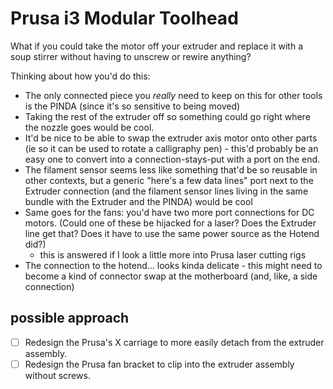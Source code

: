 # Prusa i3 Modular Toolhead

What if you could take the motor off your extruder and replace it with a soup stirrer without having to unscrew or rewire anything?

Thinking about how you'd do this:

- The only connected piece you *really* need to keep on this for other tools is the PINDA (since it's so sensitive to being moved)
- Taking the rest of the extruder off so something could go right where the nozzle goes would be cool.
- It'd be nice to be able to swap the extruder axis motor onto other parts (ie so it can be used to rotate a calligraphy pen) - this'd probably be an easy one to convert into a connection-stays-put with a port on the end.
- The filament sensor seems less like something that'd be so reusable in other contexts, but a generic "here's a few data lines" port next to the Extruder connection (and the filament sensor lines living in the same bundle with the Extruder and the PINDA) would be cool
- Same goes for the fans: you'd have two more port connections for DC motors. (Could one of these be hijacked for a laser? Does the Extruder line get that? Does it have to use the same power source as the Hotend did?)
  - this is answered if I look a little more into Prusa laser cutting rigs
- The connection to the hotend... looks kinda delicate - this might need to become a kind of connector swap at the motherboard (and, like, a side connection)

## possible approach

- [ ] Redesign the Prusa's X carriage to more easily detach from the extruder assembly.
- [ ] Redesign the Prusa fan bracket to clip into the extruder assembly without screws.
